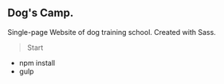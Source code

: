 ## Dog's Camp.

Single-page Website of dog training school. Created with Sass.

> Start 
* npm install
* gulp

 
